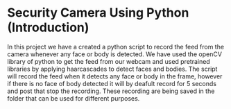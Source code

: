 # Security Camera Using Python (Introduction)
In this project we have a created a python script to record the feed from the camera whenever any face or body is detected.
We have used the openCV library of python to get the feed from our webcam and used pretrained libraries by 
applying haarcascades to detect faces and bodies.
The script will record the feed when it detects any face or body in the frame, however if there is no
face of body detected it will by deafult record for 5 seconds and post that stop the recording. These recording are
being saved in the folder that can be used for different purposes.

